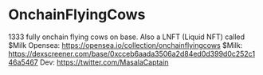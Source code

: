 # OnchainFlyingCows
1333 fully onchain flying cows on base. Also a LNFT (Liquid NFT) called $Milk
Opensea: https://opensea.io/collection/onchainflyingcows
$Milk: https://dexscreener.com/base/0xcceb6aada3506a2d84ed0d399d0c252c146a5467
Dev: https://twitter.com/MasalaCaptain
